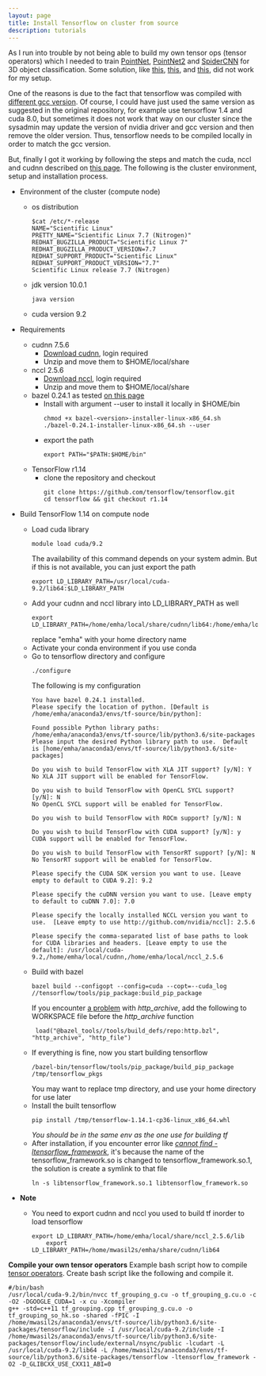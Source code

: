```yaml
---
layout: page
title: Install Tensorflow on cluster from source
description: tutorials
---
```


As I run into trouble by not being able to build my own tensor ops (tensor operators) which I needed to
train [PointNet](https://github.com/charlesq34/pointnet), [PointNet2](https://github.com/charlesq34/pointnet2) and [SpiderCNN](https://github.com/xyf513/SpiderCNN) for 3D object classification. 
Some solution, like [this](https://github.com/tensorflow/tensorflow/issues/9137#issuecomment-294097780), 
[this](https://github.com/google/sentencepiece/issues/293#issuecomment-497573645),
and [this](https://github.com/google/sentencepiece/issues/293#issuecomment-510806920),
did not work for my setup.

One of the reasons is due to the fact that tensorflow was compiled with [different gcc version](https://github.com/deepsense-ai/roi-pooling/issues/1).
Of course, I could have just used the same version as suggested in the original repository,
for example use tensorflow 1.4 and cuda 8.0, but sometimes it does not work that way on our cluster 
since the sysadmin may update the version of nvidia driver and gcc version and then remove the older version. 
Thus, tensorflow needs to be compiled locally in order to match the gcc version.

But, finally I got it working by following the steps
and match the cuda, nccl and cudnn described on [this page](https://www.tensorflow.org/install/source). The following is the cluster environment, setup and installation process.

* Environment of the cluster (compute node)
  * os distribution 
    ```
    $cat /etc/*-release
    NAME="Scientific Linux"
    PRETTY_NAME="Scientific Linux 7.7 (Nitrogen)"
    REDHAT_BUGZILLA_PRODUCT="Scientific Linux 7"
    REDHAT_BUGZILLA_PRODUCT_VERSION=7.7
    REDHAT_SUPPORT_PRODUCT="Scientific Linux"
    REDHAT_SUPPORT_PRODUCT_VERSION="7.7"
    Scientific Linux release 7.7 (Nitrogen)
    ```
  * jdk version 10.0.1
    ```
    java version
    ```
  * cuda version 9.2

* Requirements
  * cudnn 7.5.6
    * [Download cudnn](https://developer.nvidia.com/cudnn), login required
    * Unzip and move them to $HOME/local/share
  * nccl 2.5.6
    * [Download nccl](https://developer.nvidia.com/nccl), login required
    * Unzip and move them to $HOME/local/share
  * bazel 0.24.1 as tested [on this page](https://www.tensorflow.org/install/source)
    * Install with argument --user to install it locally in $HOME/bin
      ```
      chmod +x bazel-<version>-installer-linux-x86_64.sh 
      ./bazel-0.24.1-installer-linux-x86_64.sh --user
      ```
    * export the path
      ```
      export PATH="$PATH:$HOME/bin"
      ```
  * TensorFlow r1.14
    * clone the repository and checkout
      ```
      git clone https://github.com/tensorflow/tensorflow.git
      cd tensorflow && git checkout r1.14
      ```
* Build TensorFlow 1.14 on compute node
  * Load cuda library
    ```
    module load cuda/9.2
    ```
    The availability of this command depends on your system admin. But if this is not available, you can just export the path
    ```
    export LD_LIBRARY_PATH=/usr/local/cuda-9.2/lib64:$LD_LIBRARY_PATH
    ```
  * Add your cudnn and nccl library into LD_LIBRARY_PATH as well
    ```
    export LD_LIBRARY_PATH=/home/emha/local/share/cudnn/lib64:/home/emha/local/share/nccl_2.5.6/lib:$LD_LIBRARY_PATH
    ```
    replace "emha" with your home directory name
  * Activate your conda environment if you use conda
  * Go to tensorflow directory and configure
    ```
    ./configure
    ```
    The following is my configuration
    ```
    You have bazel 0.24.1 installed.
    Please specify the location of python. [Default is /home/emha/anaconda3/envs/tf-source/bin/python]: 

    Found possible Python library paths:
    /home/emha/anaconda3/envs/tf-source/lib/python3.6/site-packages
    Please input the desired Python library path to use.  Default is [home/emha/anaconda3/envs/tf-source/lib/python3.6/site-packages]

    Do you wish to build TensorFlow with XLA JIT support? [y/N]: Y
    No XLA JIT support will be enabled for TensorFlow.

    Do you wish to build TensorFlow with OpenCL SYCL support? [y/N]: N
    No OpenCL SYCL support will be enabled for TensorFlow.

    Do you wish to build TensorFlow with ROCm support? [y/N]: N

    Do you wish to build TensorFlow with CUDA support? [y/N]: y
    CUDA support will be enabled for TensorFlow.

    Do you wish to build TensorFlow with TensorRT support? [y/N]: N
    No TensorRT support will be enabled for TensorFlow.

    Please specify the CUDA SDK version you want to use. [Leave empty to default to CUDA 9.2]: 9.2

    Please specify the cuDNN version you want to use. [Leave empty to default to cuDNN 7.0]: 7.0

    Please specify the locally installed NCCL version you want to use.  [Leave empty to use http://github.com/nvidia/nccl]: 2.5.6

    Please specify the comma-separated list of base paths to look for CUDA libraries and headers. [Leave empty to use the default]: /usr/local/cuda-9.2,/home/emha/local/cudnn,/home/emha/local/nccl_2.5.6
    ```
  * Build with bazel
    ```
    bazel build --configopt --config=cuda --copt=--cuda_log //tensorflow/tools/pip_package:build_pip_package
    ```
    If you encounter [a problem](https://github.com/tensorflow/tensorflow/issues/26249#issuecomment-468633974) with *http_archive*, add the following to WORKSPACE file before the *http_archive* function
    ```
     load("@bazel_tools//tools/build_defs/repo:http.bzl", "http_archive", "http_file")
    ```
  * If everything is fine, now you start building tensorflow
    ```
    /bazel-bin/tensorflow/tools/pip_package/build_pip_package /tmp/tensorflow_pkgs
    ```
    You may want to replace tmp directory, and use your home directory for use later
  * Install the built tensorflow
    ```
    pip install /tmp/tensorflow-1.14.1-cp36-linux_x86_64.whl
    ```
    *You should be in the same env as the one use for building tf*
  * After installation, if you encounter error like [*cannot find -ltensorflow_framework*](https://github.com/bgshih/aster/issues/56#issuecomment-501973315), it's because the name of the tensorflow_framework.so is changed to tensorflow_framework.so.1, the solution is create a symlink to that file
    ```
    ln -s libtensorflow_framework.so.1 libtensorflow_framework.so
    ```
* **Note**
  * You need to export cudnn and nccl you used to build tf inorder to load tensorflow
    ```
    export LD_LIBRARY_PATH=/home/emha/local/share/nccl_2.5.6/lib
		export LD_LIBRARY_PATH=/home/mwasil2s/emha/share/cudnn/lib64
    ```
**Compile your own tensor operators**
Example bash script how to compile [tensor operators](https://github.com/charlesq34/pointnet2/tree/master/tf_ops/grouping). Create bash script like the following and compile it.
```
#/bin/bash
/usr/local/cuda-9.2/bin/nvcc tf_grouping_g.cu -o tf_grouping_g.cu.o -c -O2 -DGOOGLE_CUDA=1 -x cu -Xcompiler 
g++ -std=c++11 tf_grouping.cpp tf_grouping_g.cu.o -o tf_grouping_so_hk.so -shared -fPIC -I /home/mwasil2s/anaconda3/envs/tf-source/lib/python3.6/site-packages/tensorflow/include -I /usr/local/cuda-9.2/include -I /home/mwasil2s/anaconda3/envs/tf-source/lib/python3.6/site-packages/tensorflow/include/external/nsync/public -lcudart -L /usr/local/cuda-9.2/lib64 -L /home/mwasil2s/anaconda3/envs/tf-source/lib/python3.6/site-packages/tensorflow -ltensorflow_framework -O2 -D_GLIBCXX_USE_CXX11_ABI=0

```